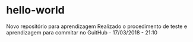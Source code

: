 # hello-world
Novo repositório para aprendizagem
Realizado o procedimento de teste e aprendizagem para commitar no GuitHub - 17/03/2018 - 21:10
